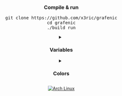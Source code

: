 <div align="center">

### Compile & run

<pre>
git clone https://github.com/x3ric/grafenic
cd grafenic
./build run
</pre>

<details>
<summary><h3>Variables</h3></summary>

**WIDTH:** Initial width of the window (output)

**HEIGHT:** Initial height of the window (output)

**SCREEN_WIDTH:** Current width of the screen (output)

**SCREEN_HEIGHT:** Current height of the screen (output)

**TITLE:** Window title (input/output)

**SINK_TITLE:** Audio interface title (input/output)

**SAMPLES:** Aliasing (input/output)

**REFRESH_RATE:** Refresh rate (input/output)

**floating:** Window is floating (false by !default)

**fullscreen:** Window is fullscreen (true by !default)

**vsync:** Vertical sync enabled (true by !default)

**cursor:** Cursor visibility (false by !default)

**transparent:** Transparency enabled (true by !default)

**decorated:** Window decoration (false by !default)

**visible:** Window visibility (false by !default)

**fpslimit:** FPS limit (60 by !default)

**fps:** Frames per second (output)

**deltatime:** Delta time (output)

**mouse:** Mouse position (x, y) (output)

**mousescroll:** Mouse scroll (x, y) (output)

**mousemoving:** Mouse movement (output)

**camera.x:** Camera X position

**camera.y:** Camera Y position

**camera.z:** Camera Z position

**camera.angle:** Camera angle

**debug.input:** Debug input (true by !default)

**debug.wireframe:** Debug wireframe (true by !default)

**debug.fps:** Debug FPS (true by !default)

</details>

<details>
<summary><h3>Colors</h3></summary>
<table>
<tr><td><img src="https://via.placeholder.com/50x30/C8C8C8"></td><td>LIGHTGRAY (Color){ 200, 200, 200}</td></tr>
<tr><td><img src="https://via.placeholder.com/50x30/828282"></td><td>GRAY (Color){ 130, 130, 130}</td></tr>
<tr><td><img src="https://via.placeholder.com/50x30/505050"></td><td>DARKGRAY (Color){ 80, 80, 80}</td></tr>
<tr><td><img src="https://via.placeholder.com/50x30/FDF900"></td><td>YELLOW (Color){ 253, 249, 0}</td></tr>
<tr><td><img src="https://via.placeholder.com/50x30/FFCB00"></td><td>GOLD (Color){ 255, 203, 0}</td></tr>
<tr><td><img src="https://via.placeholder.com/50x30/FFA100"></td><td>ORANGE (Color){ 255, 161, 0}</td></tr>
<tr><td><img src="https://via.placeholder.com/50x30/FF6DC2"></td><td>PINK (Color){ 255, 109, 194}</td></tr>
<tr><td><img src="https://via.placeholder.com/50x30/E62937"></td><td>RED (Color){ 230, 41, 55}</td></tr>
<tr><td><img src="https://via.placeholder.com/50x30/BE2137"></td><td>MAROON (Color){ 190, 33, 55}</td></tr>
<tr><td><img src="https://via.placeholder.com/50x30/00E430"></td><td>GREEN (Color){ 0, 228, 48}</td></tr>
<tr><td><img src="https://via.placeholder.com/50x30/009E2F"></td><td>LIME (Color){ 0, 158, 47}</td></tr>
<tr><td><img src="https://via.placeholder.com/50x30/00752C"></td><td>DARKGREEN (Color){ 0, 117, 44}</td></tr>
<tr><td><img src="https://via.placeholder.com/50x30/66BFFF"></td><td>SKYBLUE (Color){ 102, 191, 255}</td></tr>
<tr><td><img src="https://via.placeholder.com/50x30/0079F1"></td><td>BLUE (Color){ 0, 121, 241}</td></tr>
<tr><td><img src="https://via.placeholder.com/50x30/0052AC"></td><td>DARKBLUE (Color){ 0, 82, 172}</td></tr>
<tr><td><img src="https://via.placeholder.com/50x30/C87AFF"></td><td>PURPLE (Color){ 200, 122, 255}</td></tr>
<tr><td><img src="https://via.placeholder.com/50x30/873CBE"></td><td>VIOLET (Color){ 135, 60, 190}</td></tr>
<tr><td><img src="https://via.placeholder.com/50x30/701F7E"></td><td>DARKPURPLE (Color){ 112, 31, 126}</td></tr>
<tr><td><img src="https://via.placeholder.com/50x30/D3B083"></td><td>BEIGE (Color){ 211, 176, 131}</td></tr>
<tr><td><img src="https://via.placeholder.com/50x30/7F6A4F"></td><td>BROWN (Color){ 127, 106, 79}</td></tr>
<tr><td><img src="https://via.placeholder.com/50x30/4C3F2F"></td><td>DARKBROWN (Color){ 76, 63, 47}</td></tr>
<tr><td><img src="https://via.placeholder.com/50x30/FFFFFF"></td><td>WHITE (Color){ 255, 255, 255}</td></tr>
<tr><td><img src="https://via.placeholder.com/50x30/000000"></td><td>BLACK (Color){ 0, 0, 0}</td></tr>
<tr><td><img src="https://via.placeholder.com/50x30/FF00FF"></td><td>MAGENTA (Color){ 255, 0, 255}</td></tr>
<tr><td></td><td>BLANK (Color){ 0, 0, 0, 0}</td></tr>
</table>
</details>

</p><a href="https://archlinux.org"><img alt="Arch Linux" src="https://img.shields.io/badge/Arch_Linux-1793D1?style=for-the-badge&logo=arch-linux&logoColor=D9E0EE&color=000000&labelColor=97A4E2"/></a><br>
